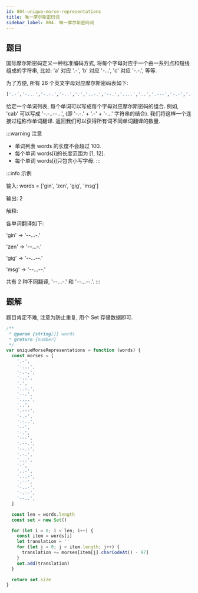 ```yaml
---
id: 804-unique-morse-representations
title: 唯一摩尔斯密码词
sidebar_label: 804. 唯一摩尔斯密码词
---
```


## 题目

国际摩尔斯密码定义一种标准编码方式, 将每个字母对应于一个由一系列点和短线组成的字符串, 比如: 'a' 对应 '.-', 'b' 对应 '-...', 'c' 对应 '-.-.', 等等.

为了方便, 所有 26 个英文字母对应摩尔斯密码表如下:

```bash
['.-','-...','-.-.','-..','.','..-.','--.','....','..','.---','-.-','.-..','--','-.','---','.--.','--.-','.-.','...','-','..-','...-','.--','-..-','-.--','--..']
```

给定一个单词列表, 每个单词可以写成每个字母对应摩尔斯密码的组合. 例如, 'cab' 可以写成 '-.-..--...', (即 '-.-.' + '.-' + '-...' 字符串的结合). 我们将这样一个连接过程称作单词翻译. 返回我们可以获得所有词不同单词翻译的数量.

:::warning 注意

- 单词列表 words 的长度不会超过 100.
- 每个单词 words[i]的长度范围为 [1, 12].
- 每个单词 words[i]只包含小写字母.
:::

:::info 示例

输入: words = ['gin', 'zen', 'gig', 'msg']

输出: 2

解释:

各单词翻译如下:

'gin' -> '--...-.'

'zen' -> '--...-.'

'gig' -> '--...--.'

'msg' -> '--...--.'

共有 2 种不同翻译, '--...-.' 和 '--...--.'.
:::

## 题解

题目肯定不难, 注意为防止重复, 用个 Set 存储数据即可.

```ts
/**
 * @param {string[]} words
 * @return {number}
 */
var uniqueMorseRepresentations = function (words) {
  const morses = [
    '.-',
    '-...',
    '-.-.',
    '-..',
    '.',
    '..-.',
    '--.',
    '....',
    '..',
    '.---',
    '-.-',
    '.-..',
    '--',
    '-.',
    '---',
    '.--.',
    '--.-',
    '.-.',
    '...',
    '-',
    '..-',
    '...-',
    '.--',
    '-..-',
    '-.--',
    '--..',
  ]

  const len = words.length
  const set = new Set()

  for (let i = 0; i < len; i++) {
    const item = words[i]
    let translation = ''
    for (let j = 0; j < item.length; j++) {
      translation += morses[item[j].charCodeAt() - 97]
    }
    set.add(translation)
  }

  return set.size
}
```
